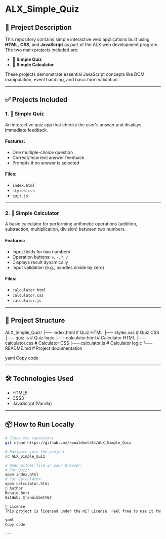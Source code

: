 # ALX_Simple_Quiz

## 📘 Project Description

This repository contains simple interactive web applications built using **HTML**, **CSS**, and **JavaScript** as part of the ALX web development program. The two main projects included are:

- 🧠 **Simple Quiz**
- 🧮 **Simple Calculator**

These projects demonstrate essential JavaScript concepts like DOM manipulation, event handling, and basic form validation.

---

## ✅ Projects Included

### 1. 🧠 Simple Quiz

An interactive quiz app that checks the user's answer and displays immediate feedback.

#### Features:
- One multiple-choice question
- Correct/incorrect answer feedback
- Prompts if no answer is selected

#### Files:
- `index.html`
- `styles.css`
- `quiz.js`

---

### 2. 🧮 Simple Calculator

A basic calculator for performing arithmetic operations (addition, subtraction, multiplication, division) between two numbers.

#### Features:
- Input fields for two numbers
- Operation buttons: `+`, `-`, `*`, `/`
- Displays result dynamically
- Input validation (e.g., handles divide by zero)

#### Files:
- `calculator.html`
- `calculator.css`
- `calculator.js`

---

## 📂 Project Structure

ALX_Simple_Quiz/
├── index.html # Quiz HTML
├── styles.css # Quiz CSS
├── quiz.js # Quiz logic
├── calculator.html # Calculator HTML
├── calculator.css # Calculator CSS
├── calculator.js # Calculator logic
└── README.md # Project documentation

yaml
Copy code

---

## 🛠️ Technologies Used

- HTML5
- CSS3
- JavaScript (Vanilla)

---

## 📦 How to Run Locally

```bash
# Clone the repository
git clone https://github.com/ronaldbett64/ALX_Simple_Quiz

# Navigate into the project
cd ALX_Simple_Quiz

# Open either file in your browser:
# For Quiz:
open index.html
# For Calculator:
open calculator.html
🙋 Author
Ronald Bett
GitHub: @ronaldbett64

📄 License
This project is licensed under the MIT License. Feel free to use it for educational or development purposes.

yaml
Copy code

---









